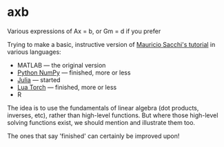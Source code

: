 # axb
Various expressions of Ax = b, or Gm = d if you prefer

Trying to make a basic, instructive version of [Mauricio Sacchi's tutorial](https://www.ualberta.ca/~msacchi/GEOPH431_531/linear_intro.pdf) in various languages:

- MATLAB — the original version
- [Python NumPy](NumPy.ipynb) — finished, more or less
- [Julia](Julia.ipynb) — started
- [Lua Torch](Torch.ipynb) — finished, more or less
- R

The idea is to use the fundamentals of linear algebra (dot products, inverses, etc), rather than high-level functions. But where those high-level solving functions exist, we should mention and illustrate them too.

The ones that say 'finished' can certainly be improved upon!
